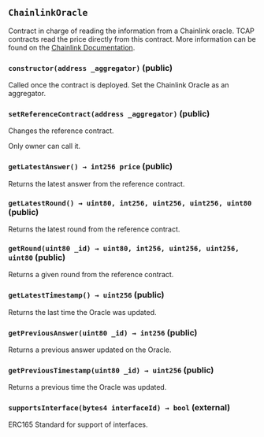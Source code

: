 ## `ChainlinkOracle`

Contract in charge of reading the information from a Chainlink oracle. TCAP contracts read the price directly from this contract. 
More information can be found on the [Chainlink Documentation](https://docs.chain.link/).




### `constructor(address _aggregator)` (public)

Called once the contract is deployed.
Set the Chainlink Oracle as an aggregator.



### `setReferenceContract(address _aggregator)` (public)

Changes the reference contract.


Only owner can call it.

### `getLatestAnswer() → int256 price` (public)

Returns the latest answer from the reference contract.




### `getLatestRound() → uint80, int256, uint256, uint256, uint80` (public)

Returns the latest round from the reference contract.



### `getRound(uint80 _id) → uint80, int256, uint256, uint256, uint80` (public)

Returns a given round from the reference contract.




### `getLatestTimestamp() → uint256` (public)

Returns the last time the Oracle was updated.



### `getPreviousAnswer(uint80 _id) → int256` (public)

Returns a previous answer updated on the Oracle.




### `getPreviousTimestamp(uint80 _id) → uint256` (public)

Returns a previous time the Oracle was updated.




### `supportsInterface(bytes4 interfaceId) → bool` (external)

ERC165 Standard for support of interfaces.




